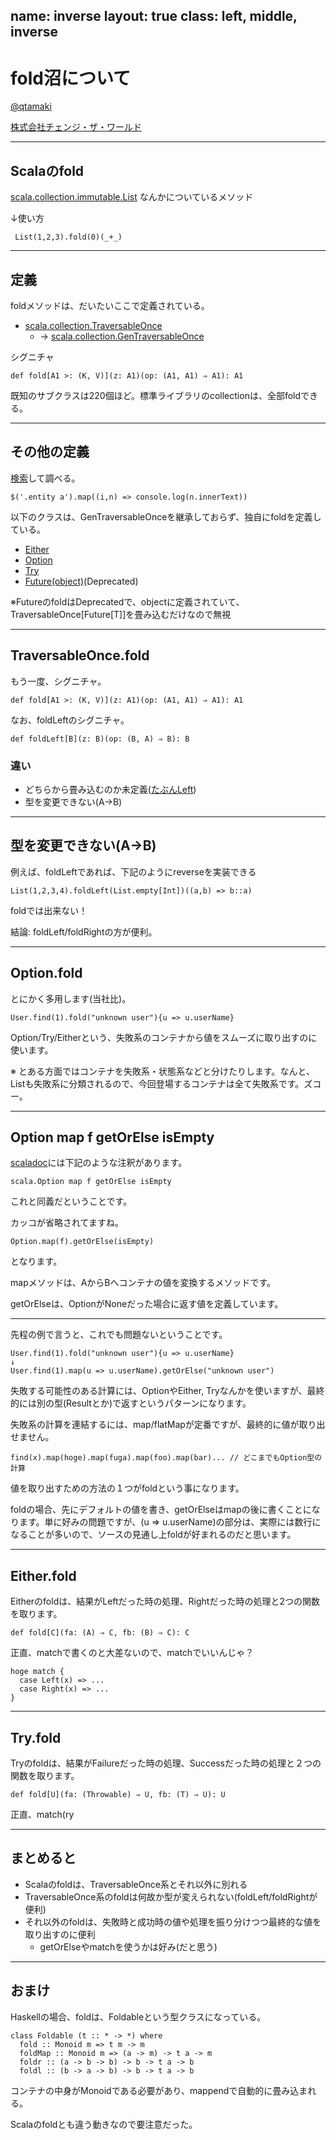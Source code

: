 name: inverse
layout: true
class: left, middle, inverse
---
# fold沼について
[@qtamaki](https://twitter.com/qtamaki)

[株式会社チェンジ・ザ・ワールド](http://ctws.jp)

---
## Scalaのfold

[scala.collection.immutable.List](http://www.scala-lang.org/api/2.12.3/scala/collection/immutable/List.html) なんかについているメソッド

↓使い方

```
 List(1,2,3).fold(0)(_+_)
```
---
## 定義

foldメソッドは、だいたいここで定義されている。

* [scala.collection.TraversableOnce](http://www.scala-lang.org/api/2.12.3/scala/collection/TraversableOnce.html)
  * → [scala.collection.GenTraversableOnce](http://www.scala-lang.org/api/2.12.3/scala/collection/GenTraversableOnce.html)

シグニチャ

```
def fold[A1 >: (K, V)](z: A1)(op: (A1, A1) ⇒ A1): A1
```

既知のサブクラスは220個ほど。標準ライブラリのcollectionは、全部foldできる。

---
## その他の定義


[検索](http://www.scala-lang.org/api/2.12.3/scala/collection/GenTraversableOnce.html?search=fold)して調べる。

```
$('.entity a').map((i,n) => console.log(n.innerText))
```

以下のクラスは、GenTraversableOnceを継承しておらず、独自にfoldを定義している。

* [Either](http://www.scala-lang.org/api/2.12.3/scala/util/Either.html)
* [Option](http://www.scala-lang.org/api/2.12.3/scala/Option.html)
* [Try](http://www.scala-lang.org/api/2.12.3/scala/util/Try.html)
* [Future(object)](http://www.scala-lang.org/api/2.12.3/scala/concurrent/Future#.html)(Deprecated)

※FutureのfoldはDeprecatedで、objectに定義されていて、TraversableOnce[Future[T]]を畳み込むだけなので無視

---
## TraversableOnce.fold

もう一度、シグニチャ。

```
def fold[A1 >: (K, V)](z: A1)(op: (A1, A1) ⇒ A1): A1
```

なお、foldLeftのシグニチャ。

```
def foldLeft[B](z: B)(op: (B, A) ⇒ B): B
```

### 違い

* どちらから畳み込むのか未定義([たぶんLeft](https://github.com/scala/scala/blob/v2.12.3/src/library/scala/collection/TraversableOnce.scala#L212))
* 型を変更できない(A->B)

---
## 型を変更できない(A->B)

例えば、foldLeftであれば、下記のようにreverseを実装できる

```
List(1,2,3,4).foldLeft(List.empty[Int])((a,b) => b::a)
```

foldでは出来ない！

結論: foldLeft/foldRightの方が便利。

---
## Option.fold

とにかく多用します(当社比)。

```
User.find(1).fold("unknown user"){u => u.userName}
```

Option/Try/Eitherという、失敗系のコンテナから値をスムーズに取り出すのに使います。

※ とある方面ではコンテナを失敗系・状態系などと分けたりします。なんと、Listも失敗系に分類されるので、今回登場するコンテナは全て失敗系です。ズコー。

---
## Option map f getOrElse isEmpty

[scaladoc](http://www.scala-lang.org/api/2.12.3/scala/Option.html)には下記のような注釈があります。

```
scala.Option map f getOrElse isEmpty
```
これと同義だということです。

カッコが省略されてますね。

```
Option.map(f).getOrElse(isEmpty)
```

となります。

mapメソッドは、AからBへコンテナの値を変換するメソッドです。

getOrElseは、OptionがNoneだった場合に返す値を定義しています。

---
先程の例で言うと、これでも問題ないということです。

```
User.find(1).fold("unknown user"){u => u.userName}
↓
User.find(1).map(u => u.userName).getOrElse("unknown user")
```

失敗する可能性のある計算には、OptionやEither, Tryなんかを使いますが、最終的には別の型(Resultとか)で返すというパターンになります。

失敗系の計算を連結するには、map/flatMapが定番ですが、最終的に値が取り出せません。

```
find(x).map(hoge).map(fuga).map(foo).map(bar)... // どこまでもOption型の計算
```

値を取り出すための方法の１つがfoldという事になります。

foldの場合、先にデフォルトの値を書き、getOrElseはmapの後に書くことになります。単に好みの問題ですが、(u => u.userName)の部分は、実際には数行になることが多いので、ソースの見通し上foldが好まれるのだと思います。

---
## Either.fold

Eitherのfoldは、結果がLeftだった時の処理、Rightだった時の処理と2つの関数を取ります。

```
def fold[C](fa: (A) ⇒ C, fb: (B) ⇒ C): C
```

正直、matchで書くのと大差ないので、matchでいいんじゃ？

```
hoge match {
  case Left(x) => ...
  case Right(x) => ...
}
```

---
## Try.fold

Tryのfoldは、結果がFailureだった時の処理、Successだった時の処理と２つの関数を取ります。

```
def fold[U](fa: (Throwable) ⇒ U, fb: (T) ⇒ U): U
```

正直、match(ry

---
## まとめると

* Scalaのfoldは、TraversableOnce系とそれ以外に別れる
* TraversableOnce系のfoldは何故か型が変えられない(foldLeft/foldRightが便利)
* それ以外のfoldは、失敗時と成功時の値や処理を振り分けつつ最終的な値を取り出すのに便利
  * getOrElseやmatchを使うかは好み(だと思う)

---
## おまけ

Haskellの場合、foldは、Foldableという型クラスになっている。

```
class Foldable (t :: * -> *) where
  fold :: Monoid m => t m -> m
  foldMap :: Monoid m => (a -> m) -> t a -> m
  foldr :: (a -> b -> b) -> b -> t a -> b
  foldl :: (b -> a -> b) -> b -> t a -> b
```

コンテナの中身がMonoidである必要があり、mappendで自動的に畳み込まれる。

Scalaのfoldとも違う動きなので要注意だった。

